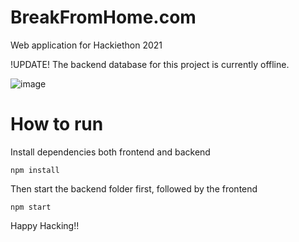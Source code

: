 # BreakFromHome.com
Web application for Hackiethon 2021

!UPDATE! The backend database for this project is currently offline.

![image](https://user-images.githubusercontent.com/1356555/138656728-83d0bf04-82a7-4c1c-9b29-815039eba118.png)

# How to run

Install dependencies both frontend and backend

```
npm install
```

Then start the backend folder first, followed by the frontend

```
npm start
```

Happy Hacking!!
